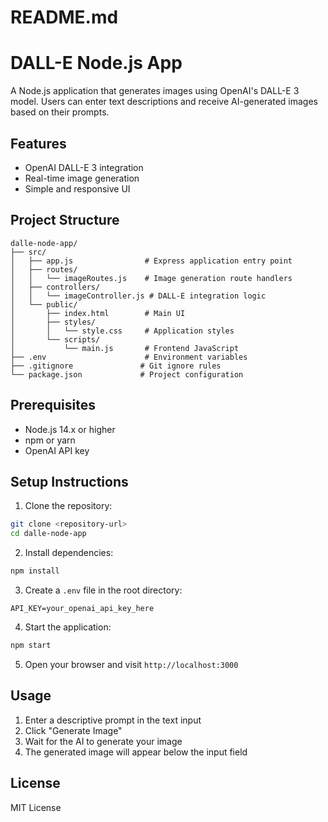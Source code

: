 # README.md

# DALL-E Node.js App

A Node.js application that generates images using OpenAI's DALL-E 3 model. Users can enter text descriptions and receive AI-generated images based on their prompts.

## Features

- OpenAI DALL-E 3 integration
- Real-time image generation
- Simple and responsive UI

## Project Structure

```
dalle-node-app/
├── src/
│   ├── app.js                # Express application entry point
│   ├── routes/
│   │   └── imageRoutes.js    # Image generation route handlers
│   ├── controllers/
│   │   └── imageController.js # DALL-E integration logic
│   └── public/
│       ├── index.html        # Main UI
│       ├── styles/
│       │   └── style.css     # Application styles
│       └── scripts/
│           └── main.js       # Frontend JavaScript
├── .env                      # Environment variables
├── .gitignore               # Git ignore rules
└── package.json             # Project configuration
```

## Prerequisites

- Node.js 14.x or higher
- npm or yarn
- OpenAI API key

## Setup Instructions

1. Clone the repository:
```bash
git clone <repository-url>
cd dalle-node-app
```

2. Install dependencies:
```bash
npm install
```

3. Create a `.env` file in the root directory:
```plaintext
API_KEY=your_openai_api_key_here
```

4. Start the application:
```bash
npm start
```

5. Open your browser and visit `http://localhost:3000`

## Usage

1. Enter a descriptive prompt in the text input
2. Click "Generate Image"
3. Wait for the AI to generate your image
4. The generated image will appear below the input field

## License

MIT License